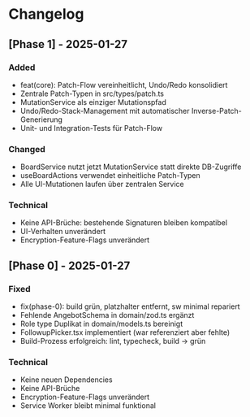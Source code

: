 # Changelog

## [Phase 1] - 2025-01-27

### Added
- feat(core): Patch-Flow vereinheitlicht, Undo/Redo konsolidiert
- Zentrale Patch-Typen in src/types/patch.ts
- MutationService als einziger Mutationspfad
- Undo/Redo-Stack-Management mit automatischer Inverse-Patch-Generierung
- Unit- und Integration-Tests für Patch-Flow

### Changed
- BoardService nutzt jetzt MutationService statt direkte DB-Zugriffe
- useBoardActions verwendet einheitliche Patch-Typen
- Alle UI-Mutationen laufen über zentralen Service

### Technical
- Keine API-Brüche: bestehende Signaturen bleiben kompatibel
- UI-Verhalten unverändert
- Encryption-Feature-Flags unverändert

## [Phase 0] - 2025-01-27

### Fixed
- fix(phase-0): build grün, platzhalter entfernt, sw minimal repariert
- Fehlende AngebotSchema in domain/zod.ts ergänzt
- Role type Duplikat in domain/models.ts bereinigt
- FollowupPicker.tsx implementiert (war referenziert aber fehlte)
- Build-Prozess erfolgreich: lint, typecheck, build → grün

### Technical
- Keine neuen Dependencies
- Keine API-Brüche
- Encryption-Feature-Flags unverändert
- Service Worker bleibt minimal funktional